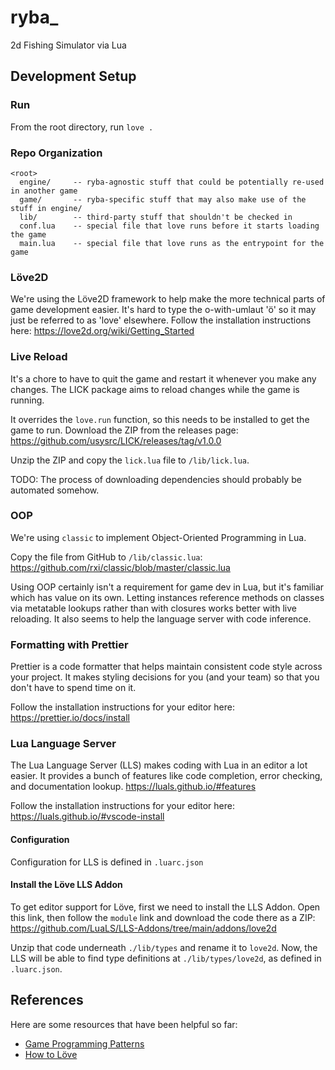 # ryba_
2d Fishing Simulator via Lua

## Development Setup

### Run
From the root directory, run `love .`

### Repo Organization
```
<root>
  engine/     -- ryba-agnostic stuff that could be potentially re-used in another game
  game/       -- ryba-specific stuff that may also make use of the stuff in engine/
  lib/        -- third-party stuff that shouldn't be checked in
  conf.lua    -- special file that love runs before it starts loading the game
  main.lua    -- special file that love runs as the entrypoint for the game
```

### Löve2D
We're using the Löve2D framework to help make the more technical parts of game development easier.
It's hard to type the o-with-umlaut 'ö' so it may just be referred to as 'love' elsewhere.
Follow the installation instructions here: https://love2d.org/wiki/Getting_Started

### Live Reload
It's a chore to have to quit the game and restart it whenever you make any changes.
The LICK package aims to reload changes while the game is running.

It overrides the `love.run` function, so this needs to be installed to get the game to run.
Download the ZIP from the releases page:
https://github.com/usysrc/LICK/releases/tag/v1.0.0

Unzip the ZIP and copy the `lick.lua` file to `/lib/lick.lua`.

TODO: The process of downloading dependencies should probably be automated somehow.

### OOP
We're using `classic` to implement Object-Oriented Programming in Lua.

Copy the file from GitHub to `/lib/classic.lua`:
https://github.com/rxi/classic/blob/master/classic.lua

Using OOP certainly isn't a requirement for game dev in Lua,
but it's familiar which has value on its own.
Letting instances reference methods on classes via metatable lookups
rather than with closures works better with live reloading.
It also seems to help the language server with code inference.


### Formatting with Prettier
Prettier is a code formatter that helps maintain consistent code style across your project.
It makes styling decisions for you (and your team) so that you don't have to spend time on it.

Follow the installation instructions for your editor here:
https://prettier.io/docs/install

### Lua Language Server
The Lua Language Server (LLS) makes coding with Lua in an editor a lot easier.
It provides a bunch of features like code completion, error checking, and documentation lookup.
https://luals.github.io/#features

Follow the installation instructions for your editor here:
https://luals.github.io/#vscode-install

#### Configuration
Configuration for LLS is defined in `.luarc.json`

#### Install the Löve LLS Addon
To get editor support for Löve, first we need to install the LLS Addon.
Open this link, then follow the `module` link and download the code there as a ZIP:
https://github.com/LuaLS/LLS-Addons/tree/main/addons/love2d

Unzip that code underneath `./lib/types` and rename it to `love2d`.
Now, the LLS will be able to find type definitions at `./lib/types/love2d`, as defined in `.luarc.json`.


## References
Here are some resources that have been helpful so far:

- [Game Programming Patterns](https://gameprogrammingpatterns.com/contents.html)
- [How to Löve](https://sheepolution.com/learn/book/contents)
